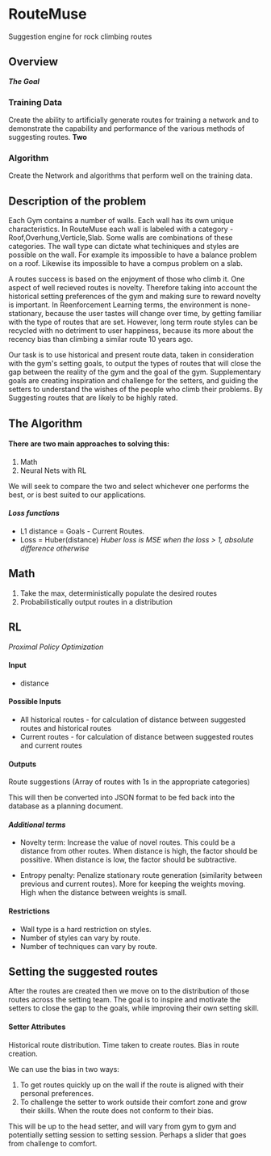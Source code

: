 # RouteMuse

Suggestion engine for rock climbing routes

## Overview

**_The Goal_**

### Training Data

Create the ability to artificially generate routes for training a network and to demonstrate the capability and performance of the various methods of suggesting routes.
**Two**

### Algorithm

Create the Network and algorithms that perform well on the training data.

## Description of the problem

Each Gym contains a number of walls. Each wall has its own unique characteristics. In RouteMuse each wall is labeled with a category - Roof,Overhung,Verticle,Slab. Some walls are combinations of these categories. The wall type can dictate what techiniques and styles are possible on the wall. For example its impossible to have a balance problem on a roof. Likewise its impossible to have a compus problem on a slab.

A routes success is based on the enjoyment of those who climb it. One aspect of well recieved routes is novelty. Therefore taking into account the historical setting preferences of the gym and making sure to reward novelty is important. In Reenforcement Learning terms, the environment is none-stationary, because the user tastes will change over time, by getting familiar with the type of routes that are set. However, long term route styles can be recycled with no detriment to user happiness, because its more about the recency bias than climbing a similar route 10 years ago.

Our task is to use historical and present route data, taken in consideration with the gym's setting goals, to output the types of routes that will close the gap between the reality of the gym and the goal of the gym. Supplementary goals are creating inspiration and challenge for the setters, and guiding the setters to understand the wishes of the people who climb their problems. By Suggesting routes that are likely to be highly rated.

## The Algorithm

#### **There are two main approaches to solving this:**

1. Math
2. Neural Nets with RL

We will seek to compare the two and select whichever one performs the best, or is best suited to our applications.

#### _Loss functions_

- L1 distance = Goals - Current Routes.
- Loss = Huber(distance)
  _Huber loss is MSE when the loss > 1, absolute difference otherwise_

## Math

1. Take the max, deterministically populate the desired routes
2. Probabilistically output routes in a distribution

## RL

_Proximal Policy Optimization_

#### **Input**

- distance

#### **Possible Inputs**

- All historical routes - for calculation of distance between suggested routes and historical routes
- Current routes - for calculation of distance between suggested routes and current routes

#### **Outputs**

Route suggestions (Array of routes with 1s in the appropriate categories)

This will then be converted into JSON format to be fed back into the database as a planning document.

#### _Additional terms_

- Novelty term: Increase the value of novel routes. This could be a distance from other routes. When distance is high, the factor should be possitive. When distance is low, the factor should be subtractive.

- Entropy penalty: Penalize stationary route generation (similarity between previous and current routes). More for keeping the weights moving. High when the distance between weights is small.

#### **Restrictions**

- Wall type is a hard restriction on styles.
- Number of styles can vary by route.
- Number of techniques can vary by route.

## Setting the suggested routes

After the routes are created then we move on to the distribution of those routes across the setting team. The goal is to inspire and motivate the setters to close the gap to the goals, while improving their own setting skill.

#### **Setter Attributes**

Historical route distribution.
Time taken to create routes.
Bias in route creation.

We can use the bias in two ways:

1. To get routes quickly up on the wall if the route is aligned with their personal preferences.
2. To challenge the setter to work outside their comfort zone and grow their skills. When the route does not conform to their bias.

This will be up to the head setter, and will vary from gym to gym and potentially setting session to setting session. Perhaps a slider that goes from challenge to comfort.

